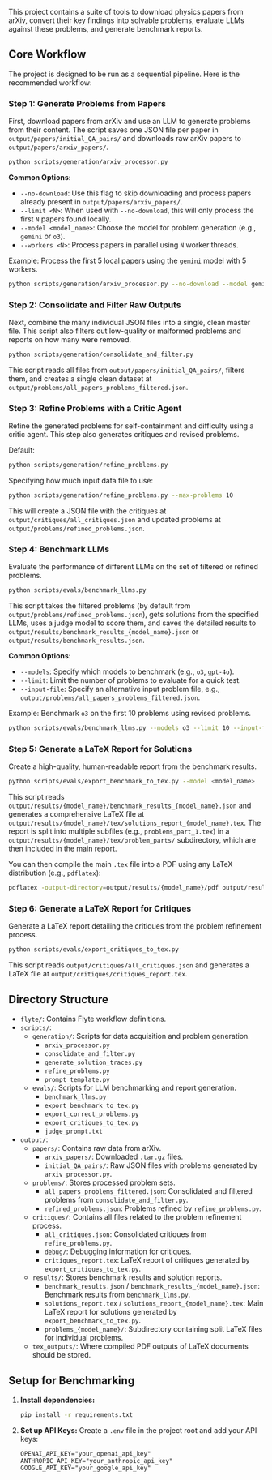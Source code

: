 This project contains a suite of tools to download physics papers from arXiv, convert their key findings into solvable problems, evaluate LLMs against these problems, and generate benchmark reports.

## Core Workflow

The project is designed to be run as a sequential pipeline. Here is the recommended workflow:

### Step 1: Generate Problems from Papers
First, download papers from arXiv and use an LLM to generate problems from their content. The script saves one JSON file per paper in `output/papers/initial_QA_pairs/` and downloads raw arXiv papers to `output/papers/arxiv_papers/`.

```bash
python scripts/generation/arxiv_processor.py
```

**Common Options:**
- `--no-download`: Use this flag to skip downloading and process papers already present in `output/papers/arxiv_papers/`.
- `--limit <N>`: When used with `--no-download`, this will only process the first `N` papers found locally.
- `--model <model_name>`: Choose the model for problem generation (e.g., `gemini` or `o3`).
- `--workers <N>`: Process papers in parallel using `N` worker threads.

Example: Process the first 5 local papers using the `gemini` model with 5 workers.
```bash
python scripts/generation/arxiv_processor.py --no-download --model gemini --limit 5 --workers 5
```

### Step 2: Consolidate and Filter Raw Outputs
Next, combine the many individual JSON files into a single, clean master file. This script also filters out low-quality or malformed problems and reports on how many were removed.

```bash
python scripts/generation/consolidate_and_filter.py
```
This script reads all files from `output/papers/initial_QA_pairs/`, filters them, and creates a single clean dataset at `output/problems/all_papers_problems_filtered.json`.

### Step 3: Refine Problems with a Critic Agent
Refine the generated problems for self-containment and difficulty using a critic agent. This step also generates critiques and revised problems.

Default: 
```bash
python scripts/generation/refine_problems.py
```
Specifying how much input data file to use: 
```bash
python scripts/generation/refine_problems.py --max-problems 10
```

This will create a JSON file with the critiques at `output/critiques/all_critiques.json` and updated problems at `output/problems/refined_problems.json`.

### Step 4: Benchmark LLMs
Evaluate the performance of different LLMs on the set of filtered or refined problems.

```bash
python scripts/evals/benchmark_llms.py
```
This script takes the filtered problems (by default from `output/problems/refined_problems.json`), gets solutions from the specified LLMs, uses a judge model to score them, and saves the detailed results to `output/results/benchmark_results_{model_name}.json` or `output/results/benchmark_results.json`.

**Common Options:**
*   `--models`: Specify which models to benchmark (e.g., `o3`, `gpt-4o`).
*   `--limit`: Limit the number of problems to evaluate for a quick test.
*   `--input-file`: Specify an alternative input problem file, e.g., `output/problems/all_papers_problems_filtered.json`.

Example: Benchmark `o3` on the first 10 problems using revised problems.
```bash
python scripts/evals/benchmark_llms.py --models o3 --limit 10 --input-file output/problems/refined_problems.json
```

### Step 5: Generate a LaTeX Report for Solutions
Create a high-quality, human-readable report from the benchmark results.

```bash
python scripts/evals/export_benchmark_to_tex.py --model <model_name>
```
This script reads `output/results/{model_name}/benchmark_results_{model_name}.json` and generates a comprehensive LaTeX file at `output/results/{model_name}/tex/solutions_report_{model_name}.tex`. The report is split into multiple subfiles (e.g., `problems_part_1.tex`) in a `output/results/{model_name}/tex/problem_parts/` subdirectory, which are then included in the main report.

You can then compile the main `.tex` file into a PDF using any LaTeX distribution (e.g., `pdflatex`):
```bash
pdflatex -output-directory=output/results/{model_name}/pdf output/results/{model_name}/tex/solutions_report_{model_name}.tex
```

### Step 6: Generate a LaTeX Report for Critiques
Generate a LaTeX report detailing the critiques from the problem refinement process.

```bash
python scripts/evals/export_critiques_to_tex.py
```
This script reads `output/critiques/all_critiques.json` and generates a LaTeX file at `output/critiques/critiques_report.tex`.

## Directory Structure

-   `flyte/`: Contains Flyte workflow definitions.
-   `scripts/`:
    -   `generation/`: Scripts for data acquisition and problem generation.
        -   `arxiv_processor.py`
        -   `consolidate_and_filter.py`
        -   `generate_solution_traces.py`
        -   `refine_problems.py`
        -   `prompt_template.py`
    -   `evals/`: Scripts for LLM benchmarking and report generation.
        -   `benchmark_llms.py`
        -   `export_benchmark_to_tex.py`
        -   `export_correct_problems.py`
        -   `export_critiques_to_tex.py`
        -   `judge_prompt.txt`
-   `output/`:
    -   `papers/`: Contains raw data from arXiv.
        -   `arxiv_papers/`: Downloaded `.tar.gz` files.
        -   `initial_QA_pairs/`: Raw JSON files with problems generated by `arxiv_processor.py`.
    -   `problems/`: Stores processed problem sets.
        -   `all_papers_problems_filtered.json`: Consolidated and filtered problems from `consolidate_and_filter.py`.
        -   `refined_problems.json`: Problems refined by `refine_problems.py`.
    -   `critiques/`: Contains all files related to the problem refinement process.
        -   `all_critiques.json`: Consolidated critiques from `refine_problems.py`.
        -   `debug/`: Debugging information for critiques.
        -   `critiques_report.tex`: LaTeX report of critiques generated by `export_critiques_to_tex.py`.
    -   `results/`: Stores benchmark results and solution reports.
        -   `benchmark_results.json` / `benchmark_results_{model_name}.json`: Benchmark results from `benchmark_llms.py`.
        -   `solutions_report.tex` / `solutions_report_{model_name}.tex`: Main LaTeX report for solutions generated by `export_benchmark_to_tex.py`.
        -   `problems_{model_name}/`: Subdirectory containing split LaTeX files for individual problems.
    -   `tex_outputs/`: Where compiled PDF outputs of LaTeX documents should be stored.

## Setup for Benchmarking

1.  **Install dependencies:**
    ```bash
    pip install -r requirements.txt
    ```

2.  **Set up API Keys:** Create a `.env` file in the project root and add your API keys:
    ```
    OPENAI_API_KEY="your_openai_api_key"
    ANTHROPIC_API_KEY="your_anthropic_api_key"
    GOOGLE_API_KEY="your_google_api_key"
    ```
